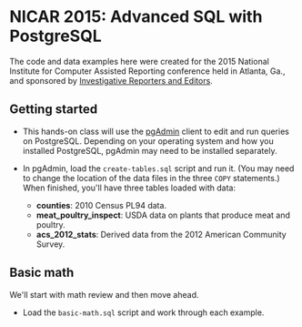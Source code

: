 # NICAR 2015: Advanced SQL with PostgreSQL
The code and data examples here were created for the 2015 National Institute for Computer Assisted Reporting conference held in Atlanta, Ga., and sponsored by [Investigative Reporters and Editors](www.ire.org).

## Getting started

* This hands-on class will use the [pgAdmin](www.pgadmin.org) client to edit and run queries on PostgreSQL. Depending on your operating system and how you installed PostgreSQL, pgAdmin may need to be installed separately.

* In pgAdmin, load the `create-tables.sql` script and run it. (You may need to change the location of the data files in the three `COPY` statements.) When finished, you'll have three tables loaded with data:
  * **counties**: 2010 Census PL94 data.
  * **meat_poultry_inspect**: USDA data on plants that produce meat and poultry.
  * **acs_2012_stats**: Derived data from the 2012 American Community Survey.

## Basic math

We'll start with math review and then move ahead.

* Load the `basic-math.sql` script and work through each example.